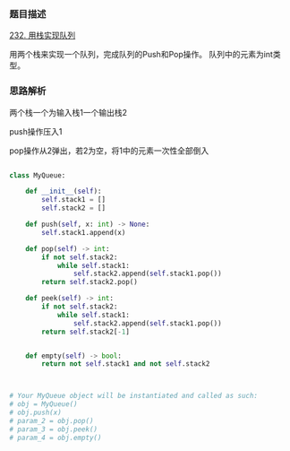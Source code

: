 ### 题目描述

[232. 用栈实现队列](https://leetcode.cn/problems/implement-queue-using-stacks/)

用两个栈来实现一个队列，完成队列的Push和Pop操作。 队列中的元素为int类型。

### 思路解析

两个栈一个为输入栈1一个输出栈2

push操作压入1

pop操作从2弹出，若2为空，将1中的元素一次性全部倒入

```python

class MyQueue:

    def __init__(self):
        self.stack1 = []
        self.stack2 = []

    def push(self, x: int) -> None:
        self.stack1.append(x)

    def pop(self) -> int:
        if not self.stack2:
            while self.stack1:
                self.stack2.append(self.stack1.pop())
        return self.stack2.pop()

    def peek(self) -> int:
        if not self.stack2:
            while self.stack1:
                self.stack2.append(self.stack1.pop())
        return self.stack2[-1]


    def empty(self) -> bool:
        return not self.stack1 and not self.stack2



# Your MyQueue object will be instantiated and called as such:
# obj = MyQueue()
# obj.push(x)
# param_2 = obj.pop()
# param_3 = obj.peek()
# param_4 = obj.empty()

```
